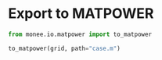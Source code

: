 
# Export to MATPOWER

```python
from monee.io.matpower import to_matpower

to_matpower(grid, path="case.m")
```
